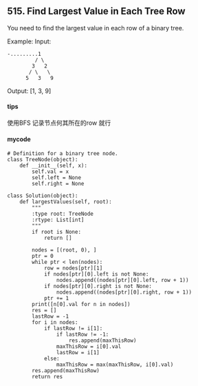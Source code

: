 ## 515. Find Largest Value in Each Tree Row

You need to find the largest value in each row of a binary tree.

Example:
Input: 


```
-.........1
         / \
        3   2
       / \   \  
      5   3   9
```
Output: [1, 3, 9]

#### tips
使用BFS 记录节点何其所在的row 就行

#### mycode

```
# Definition for a binary tree node.
class TreeNode(object):
    def __init__(self, x):
        self.val = x
        self.left = None
        self.right = None

class Solution(object):
    def largestValues(self, root):
        """
        :type root: TreeNode
        :rtype: List[int]
        """
        if root is None:
            return []

        nodes = [(root, 0), ]
        ptr = 0
        while ptr < len(nodes):
            row = nodes[ptr][1]
            if nodes[ptr][0].left is not None:
                nodes.append((nodes[ptr][0].left, row + 1))
            if nodes[ptr][0].right is not None:
                nodes.append((nodes[ptr][0].right, row + 1))
            ptr += 1
        print([n[0].val for n in nodes])
        res = []
        lastRow = -1
        for i in nodes:
            if lastRow != i[1]:
                if lastRow != -1:
                    res.append(maxThisRow)
                maxThisRow = i[0].val
                lastRow = i[1]
            else:
                maxThisRow = max(maxThisRow, i[0].val)
        res.append(maxThisRow)
        return res
```
